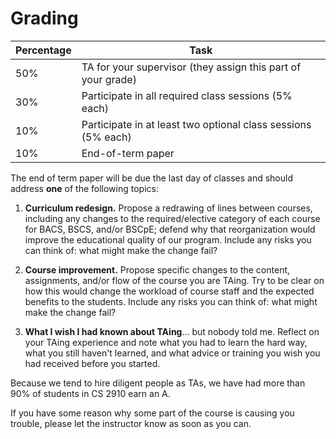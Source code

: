 Grading
=======

Percentage | Task
-----------|--------------------------------------------------------------
50%        | TA for your supervisor (they assign this part of your grade)
30%        | Participate in all required class sessions (5% each)
10%        | Participate in at least two optional class sessions (5% each)
10%        | End-of-term paper

The end of term paper will be due the last day of classes and should address **one** of the following topics:
    
1.  **Curriculum redesign.**  Propose a redrawing of lines between courses, including any changes to the required/elective category of each course for BACS, BSCS, and/or BSCpE; defend why that reorganization would improve the educational quality of our program. Include any risks you can think of: what might make the change fail?

2.  **Course improvement.**  Propose specific changes to the content, assignments, and/or flow of the course you are TAing. Try to be clear on how this would change the workload of course staff and the expected benefits to the students. Include any risks you can think of: what might make the change fail?

3.  **What I wish I had known about TAing**… but nobody told me. Reflect on your TAing experience and note what you had to learn the hard way, what you still haven't learned, and what advice or training you wish you had received before you started.


Because we tend to hire diligent people as TAs, we have had more than 90% of students in CS 2910 earn an A.

If you have some reason why some part of the course is causing you trouble, please let the instructor know as soon as you can.
